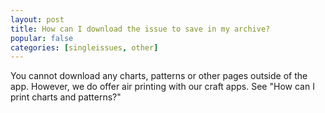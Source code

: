 ```yaml
---
layout: post
title: How can I download the issue to save in my archive?
popular: false
categories: [singleissues, other]
---
```

You cannot download any charts, patterns or other pages outside of the app. However, we do offer air printing with our craft apps. See "How can I print charts and patterns?"

